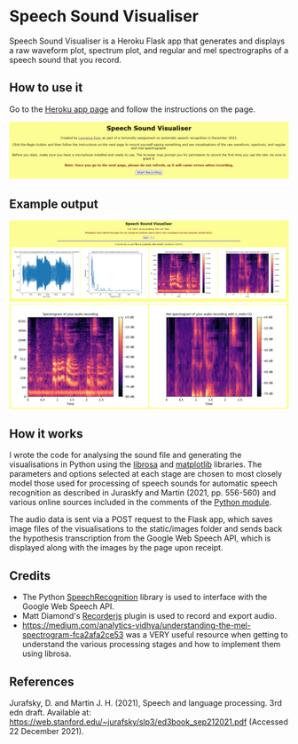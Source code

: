 # Speech Sound Visualiser

Speech Sound Visualiser is a Heroku Flask app that generates and displays a raw waveform plot, spectrum plot, and regular and mel spectrographs of a speech sound that you record.

## How to use it

Go to the [Heroku app page](https://speech-sound-visualiser.herokuapp.com/) and follow the instructions on the page.

<a href="https://speech-sound-visualiser.herokuapp.com/"><img src="readme-img/homepage.png"></img></a>

## Example output

<p align="center">
<a href="https://speech-sound-visualiser.herokuapp.com/"><img src="readme-img/visuals.PNG"></img></a>
<a href="https://speech-sound-visualiser.herokuapp.com/"><img src="readme-img/mel.PNG"></img></a>
</p>

## How it works

I wrote the code for analysing the sound file and generating the visualisations in Python using the [librosa](https://pypi.org/project/librosa/) and [matplotlib](https://pypi.org/project/matplotlib/) libraries. The parameters and options selected at each stage are chosen to most closely model those used for processing of speech sounds for automatic speech recognition as described in Juraskfy and Martin (2021, pp. 556-560) and various online sources included in the comments of the [Python module](app/visualiser/main.py).

The audio data is sent via a POST request to the Flask app, which saves image files of the visualisations to the static/images folder and sends back the hypothesis transcription from the Google Web Speech API, which is displayed along with the images by the page upon receipt.

## Credits

- The Python [SpeechRecognition](https://pypi.org/project/SpeechRecognition/) library is used to interface with the Google Web Speech API.
- Matt Diamond's [Recorderjs](https://github.com/mattdiamond/Recorderjs) plugin is used to record and export audio.
- https://medium.com/analytics-vidhya/understanding-the-mel-spectrogram-fca2afa2ce53 was a VERY useful resource when getting to understand the various processing stages and how to implement them using librosa.

## References

Jurafsky, D. and Martin J. H. (2021), Speech and language processing. 3rd edn draft. Available at: https://web.stanford.edu/~jurafsky/slp3/ed3book_sep212021.pdf (Accessed 22 December 2021). 
